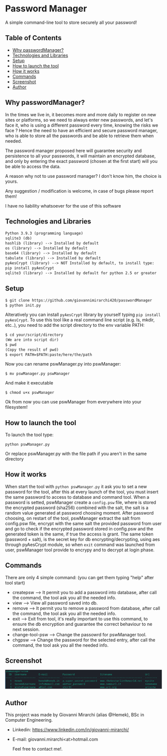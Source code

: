 # Password Manager

A simple command-line tool to store securely all your password!

## Table of Contents
* [Why passwordManager?](#why-passwordmanager?)
* [Technologies and Libraries](#technologies-and-libraries)
* [Setup](#setup)
* [How to launch the tool](#how-to-launch-the-tool)
* [How it works](#how-it-works)
* [Commands](#commands)
* [Screenshot](#screenshot)
* [Author](#author)

<!-- * [License](#license) -->

## Why passwordManager?

In the times we live in, it becomes more and more daily to register on new sites or platforms, so we need to always enter new passwords, and let's face it, who is using a different password every time, knowing the risks we face ?
Hence the need to have an efficient and secure password manager, who is able to store all the passwords and be able to retrieve them when needed.

The password manager proposed here will guarantee security and persistence to all your passwords, it will maintain an encrypted database, and only by entering the exact password (chosen at the first start) will you be able to access the data.

A reason why not to use password manager? I don't know him, the choice is yours.

Any suggestion / modification is welcome, in case of bugs please report them!

I have no liability whatsoever for the use of this software 

## Technologies and Libraries
```
Python 3.9.3 (programming language)
sqlite3 (db)
hashlib (library) --> Installed by default
os (library) --> Installed by default
base64 (library) --> Installed by default
tabulate (library) --> Installed by default
pyAesCrypt (library) --> NOT Installed by default, to install type: pip install pyAesCrypt
sqlite3 (library) --> Installed by default for python 2.5 or greater
```
## Setup
```
$ git clone https://github.com/giovannimirarchi420/passwordManager
$ python init.py
```
Alteratively you can install ```pyAesCrypt``` library by yourself typing ```pip install pyAesCrypt```. 
To use this tool like a real command line script (e.g. ls, mkdir, etc..), you need to add the script directory to the env variable PATH:
```
$ cd your/script/directory
(We are into script dir)
$ pwd
(Copy the result of pwd)
$ export PATH=$PATH:paste/here/the/path
```
Now you can rename pswManager.py into pswManager:
```
$ mv pswManager.py pswManager
```
And make it executable
```
$ chmod u+x pswManager
```
Ok from now you can use pswManager from everywhere into your filesystem!

## How to launch the tool
To launch the tool type:
```
python pswManager.py
```
Or replace pswManager.py with the file path if you aren't in the same directory

## How it works

When start the tool with ```python pswManager.py``` it ask you to set a new password for the tool, after this at every launch of the tool, you must insert the same password to access to database and command tool.
When a password is setted, pswManager create a ```config.psw``` file, where is stored the encrypted password (sha256) combined with the salt, the salt is a random value generated at password choosing moment.
After password choosing, on restart of the tool, pswManager extract the salt from config.psw file, encrypt with the same salt the provided password from user and go to check if the encrypted password stored in config.psw and the generated token is the same, if true the access is grant.
The same token (password + salt), is the secret key for db encrypting/decrypting, using aes through pyAesCrypt module, so when ```exit``` command was launched from user, pswManager tool provide to encrypy and to decrypt at login phase.

## Commands

There are only 4 simple command: (you can get them typing "help" after tool start)

- createpsw --> It permit you to add a password into database, after call the command, the tool ask you all the needed info.
- view --> View all password saved into db.
- remove --> It permit you to remove a password from database, after call the command, the tool ask you all the needed info.
- exit --> Exit from tool, it's really important to use this command, to ensure the db encryption and guarantee the correct behaviour to ne next session.
- change-tool-psw -->   Change the passowrd for pswManager tool.
- chgpsw -->   Change the password for the selected entry, after call the command, the tool ask you all the needed info.

## Screenshot
![view-screen](./screenview.png)

## Author

This project was made by Giovanni Mirarchi (alias @Hemek), BSc in Computer Engineering.
- Linkedin: https://www.linkedin.com/in/giovanni-mirarchi/
- E-mail: giovanni.mirarchi\<at>hotmail.com
  
  Feel free to contact me!.
